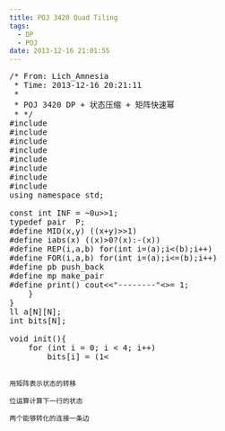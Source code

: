 ```yaml
---
title: POJ 3420 Quad Tiling
tags:
  - DP
  - POJ
date: 2013-12-16 21:01:55
---
```


<pre class="brush:cpp">
/* From: Lich_Amnesia
 * Time: 2013-12-16 20:21:11
 *
 * POJ 3420 DP + 状态压缩 + 矩阵快速幂
 * */
#include <iostream>
#include <cstdio>
#include <algorithm>
#include <cstring>
#include <cmath>
#include <queue>
#include <set>
#include <vector>
using namespace std;

const int INF = ~0u>>1;
typedef pair <int,int> P;
#define MID(x,y) ((x+y)>>1)
#define iabs(x) ((x)>0?(x):-(x))
#define REP(i,a,b) for(int i=(a);i<(b);i++)
#define FOR(i,a,b) for(int i=(a);i<=(b);i++)
#define pb push_back
#define mp make_pair
#define print() cout<<"--------"<<endl
typedef long long ll;
#define maxn 100010
ll ans[16][16];
#define N 16
void product_mod(ll a[][16], ll b[][16],int n, ll mod){
	ll c[N][N] = {};
	for (int i = 0; i < n; i ++){
		for (int j = 0; j < n; j ++){
			for (int k = 0; k < n; k ++){
				c[i][j] += a[i][k] * b[k][j];
			}
			c[i][j] %= mod;
		}
	}
	for (int i = 0; i < n; i++){
		for (int j = 0; j < n; j++){
			a[i][j] = c[i][j];
		}
	}
}

void power_mod(ll a[][N], ll x, int n, ll mod){
	memset(ans, 0, sizeof(ans));
	for (int i = 0; i < n; i ++) ans[i][i] = 1;
	while (x){
		if (x&1) product_mod(ans, a, n, mod);
		product_mod(a, a, n, mod);
		x >>= 1;
	}
}
ll a[N][N];
int bits[N];

void init(){
	for (int i = 0; i < 4; i++)
		bits[i] = (1<<i);
	memset(a,0,sizeof(a));
	int tmp;
	for (int i = 0; i < 16; i++){
		a[i][(~i & 0xf)] = 1;	
		tmp = (~i & 0xf);
		for (int j = 0; j < 3; j ++){
			if ((tmp & bits[j]) == 0 && (tmp & bits[j + 1]) == 0){
				a[i][tmp | bits[j] | bits[j+1]] = 1;
			}
		}
	}
	a[15][15] = 1;
	/*for (int i = 0; i < 16; i++){
		for (int j = 0; j < 16; j++)
			cout << a[i][j] << &#39; &#39; ;
		cout << endl;
	}*/
}

int main(){
	int n, mod;
	while (~scanf("%d%d", &n, &mod) && (n + mod)){
		init();
		power_mod(a, n, 16, (long long)mod);
		printf("%lldn", ans[15][15]);
	}
	return 0;
}</pre>

	 

	用矩阵表示状态的转移

	位运算计算下一行的状态

	两个能够转化的连接一条边

	 